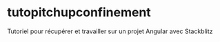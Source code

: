 # tutopitchupconfinement
Tutoriel pour récupérer et travailler sur un projet Angular avec Stackblitz
